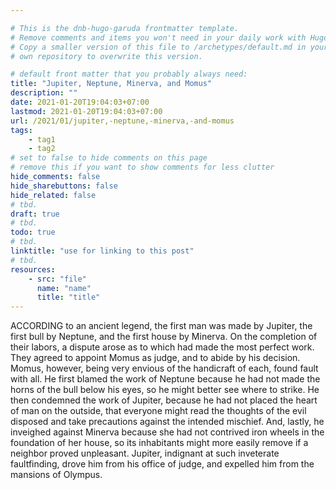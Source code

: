 ```yaml
---

# This is the dnb-hugo-garuda frontmatter template. 
# Remove comments and items you won't need in your daily work with Hugo.
# Copy a smaller version of this file to /archetypes/default.md in your
# own repository to overwrite this version.

# default front matter that you probably always need:
title: "Jupiter, Neptune, Minerva, and Momus"
description: ""
date: 2021-01-20T19:04:03+07:00
lastmod: 2021-01-20T19:04:03+07:00
url: /2021/01/jupiter,-neptune,-minerva,-and-momus
tags:
    - tag1
    - tag2
# set to false to hide comments on this page
# remove this if you want to show comments for less clutter
hide_comments: false
hide_sharebuttons: false
hide_related: false
# tbd.
draft: true
# tbd.
todo: true
# tbd.
linktitle: "use for linking to this post"
# tbd.
resources:
    - src: "file"
      name: "name"
      title: "title"
---
```

ACCORDING to an ancient legend, the first man was made by Jupiter, the first bull by Neptune, and the first house by Minerva. On the completion of their labors, a dispute arose as to which had made the most perfect work. They agreed to appoint Momus as judge, and to abide by his decision. Momus, however, being very envious of the handicraft of each, found fault with all. He first blamed the work of Neptune because he had not made the horns of the bull below his eyes, so he might better see where to strike. He then condemned the work of Jupiter, because he had not placed the heart of man on the outside, that everyone might read the thoughts of the evil disposed and take precautions against the intended mischief. And, lastly, he inveighed against Minerva because she had not contrived iron wheels in the foundation of her house, so its inhabitants might more easily remove if a neighbor proved unpleasant. Jupiter, indignant at such inveterate faultfinding, drove him from his office of judge, and expelled him from the mansions of Olympus.
